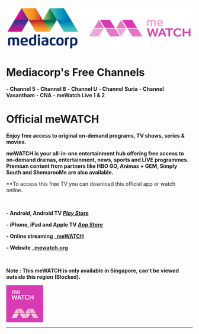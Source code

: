 <a href="https://www4.mewatch.sg/about-mewatch">
<img align="center" src="mediacorp-mewatch.png"></a>

<br>

# Mediacorp's Free Channels

**- Channel 5**
**- Channel 8**
**- Channel U**
**- Channel Suria**
**- Channel Vasantham**
**- CNA**
**- meWatch Live 1 & 2**

# Official meWATCH

**Enjoy free access to original on-demand programs, TV shows, series & movies.**

**meWATCH is your all-in-one entertainment hub offering free access to on-demand dramas, entertainment, news, sports and LIVE programmes. Premium content from partners like HBO GO, Animax + GEM, Simply South and ShemarooMe are also available.**

**To access this free TV you can download this official app or watch online.

<br>

**- Android, Android TV _[Play Store](https://play.google.com/store/apps/details?id=sg.mediacorp.android&hl=en)_**

**- iPhone, iPad and Apple TV _[App Store](https://apps.apple.com/sa/app/mewatch-video-movies-tv/id566561555)_**

**- Online streaming _[meWATCH](https://www.mewatch.sg)**

**- Website _[mewatch.org](https://www4.mewatch.sg/about-mewatch)**

<br>

**Note : This meWATCH is only available in Singapore, can't be viewed outside this region (Blocked).**

<img align="center" src="meWATCH.png" width="100px" height="100px">

<hr>
